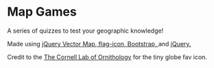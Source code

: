# Map Games
A series of quizzes to test your geographic knowledge!

Made using <a href="https://github.com/manifestinteractive/jqvmap">jQuery Vector Map, </a> <a href="https://github.com/stevenrskelton/flag-icon">flag-icon, </a> <a href="http://getbootstrap.com/">Bootstrap, </a> and <a href="https://jquery.com/">jQuery.</a>

Credit to the <a href="http://www.birds.cornell.edu/citscitoolkit/toolkit/toolkit-graphics/globe16x16.png/view"> The Cornell Lab of Ornithology</a> for the tiny globe fav icon. 
